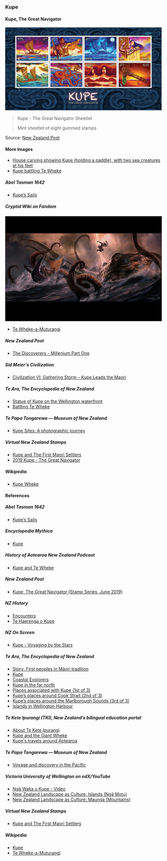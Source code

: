 ### Kupe

#### Kupe, The Great Navigator

![Kupe, The Great Navigator, by Dave Burke](pictures/kupe-stamps.png)

> Kupe - The Great Navigator Sheetlet
>
> Mint sheetlet of eight gummed stamps

Source: [New Zealand Post](https://stamps.nzpost.co.nz/new-zealand/2019/kupe-great-navigator)

#### More Images

* [House carving showing Kupe (holding a paddle), with two sea creatures at his feet](https://en.wikipedia.org/wiki/File:KupeWheke.jpg)
* [Kupe battling Te Wheke](https://historyaotearoa.com/2019/01/09/history-of-aotearoa-new-zealand-episode-3-kupe-and-te-wheke/)

##### Abel Tasman 1642

* [Kupe’s Sails](http://abeltasman.org.nz/kupes/)

##### Cryptid Wiki on Fandom

![Kupe battling Te Wheke](pictures/15x10cm-kupe-battling-te-wheke.jpg)

* [Te Wheke-a-Muturangi](https://cryptidz.fandom.com/wiki/Te_Wheke-a-Muturangi)

##### New Zealand Post

* [The Discoverers - Millenium Part One](https://stamps.nzpost.co.nz/new-zealand/1997/discoverers-millenium-part-one)

##### Sid Meier's Civilization

* [Civilization VI: Gathering Storm – Kupe Leads the Maori](https://civilization.com/news/entries/civilization-vi-gathering-storm-first-look-maori-kupe-leader-pc-release-date-february-14-2019/)

##### Te Ara, The Encyclopedia of New Zealand

* [Statue of Kupe on the Wellington waterfront](https://teara.govt.nz/en/photograph/14132/statue-of-kupe)
* [Battling Te Wheke](https://teara.govt.nz/en/artwork/6800/battling-te-wheke)

##### Te Papa Tongarewa — Museum of New Zealand

* [Kupe Sites: A photographic journey ](https://www.tepapa.govt.nz/discover-collections/read-watch-play/maori/kupe-sites-photographic-journey)

##### Virtual New Zealand Stamps

* [Kupe and The First Maori Settlers](http://virtualnewzealandstamps.blogspot.com/2016/07/kupe-and-first-maori-settlers.html)
* [2019 Kupe - The Great Navigator](http://virtualnewzealandstamps.blogspot.com/2019/07/2019-kupe-great-navigator.html)

##### Wikipedia

* [Kupe Wheke](https://commons.wikimedia.org/wiki/File:KupeWheke.jpg)

#### References

##### Abel Tasman 1642

* [Kupe’s Sails](http://abeltasman.org.nz/kupes/)

##### Encyclopedia Mythica

* [Kupe](https://pantheon.org/articles/k/kupe.html)

##### History of Aotearoa New Zealand Podcast

* [Kupe and Te Wheke](https://historyaotearoa.com/2019/01/09/history-of-aotearoa-new-zealand-episode-3-kupe-and-te-wheke/)

##### New Zealand Post

* [Kupe, The Great Navigator (Stamp Series, June 2019)](https://stamps.nzpost.co.nz/new-zealand/2019/kupe-great-navigator)

##### NZ History

* [Encounters](https://nzhistory.govt.nz/culture/encounters)
* [Te Haerenga o Kupe](https://linz.maps.arcgis.com/apps/Cascade/index.html?appid=be9ec5ec3dc24405bc0d2a769fae81ee)

##### NZ On Screen

* [Kupe - Voyaging by the Stars](https://www.nzonscreen.com/title/kupe-voyaging-by-the-stars-1993)

##### Te Ara, The Encyclopedia of New Zealand

* [Story: First peoples in Māori tradition](https://teara.govt.nz/en/first-peoples-in-maori-tradition)
* [Kupe](https://teara.govt.nz/en/first-peoples-in-maori-tradition/page-6)
* [Coastal Explorers](https://teara.govt.nz/en/nga-waewae-tapu-maori-exploration/page-2)
* [Kupe in the far north](https://teara.govt.nz/en/interactive/14129/kupe-in-the-far-north)
* [Places associated with Kupe (1st of 3)](https://teara.govt.nz/en/map/2388/places-associated-with-kupe)
* [Kupe’s places around Cook Strait (2nd of 3)](https://teara.govt.nz/en/map/2389/kupes-places-around-cook-strait)
* [Kupe’s places around the Marlborough Sounds (3rd of 3)](https://teara.govt.nz/en/map/2390/kupes-places-around-the-marlborough-sounds)
* [Islands in Wellington Harbour](https://teara.govt.nz/en/photograph/2394/islands-in-wellington-harbour)

##### Te Kete Ipurangi (TKI), New Zealand’s bilingual education portal

* [About Te Kete Ipurangi](https://www.tki.org.nz/About-this-site/About-Te-Kete-Ipurangi)
* [Kupe and the Giant Wheke](http://eng.mataurangamaori.tki.org.nz/Support-materials/Te-Reo-Maori/Maori-Myths-Legends-and-Contemporary-Stories/Kupe-and-the-Giant-Wheke)
* [Kupe's travels around Aotearoa](http://eng.mataurangamaori.tki.org.nz/Support-materials/Te-Reo-Maori/Maori-Myths-Legends-and-Contemporary-Stories/Kupe-s-travels-around-Aotearoa)

##### Te Papa Tongarewa — Museum of New Zealand

* [Voyage and discovery in the Pacific](https://www.tepapa.govt.nz/discover-collections/read-watch-play/history/voyage-and-discovery-pacific)

##### Victoria University of Wellington on edX/YouTube

* [Ngā Waka o Kupe - Video](https://www.youtube.com/watch?v=m4rkRpiQYdI)
* [New Zealand Landscape as Culture: Islands (Ngā Motu)](https://www.edx.org/course/new-zealand-landscape-as-culture-islands-nga-motu)
* [New Zealand Landscape as Culture: Maunga (Mountains)](https://www.edx.org/course/new-zealand-landscape-as-culture-maunga-mountains)

##### Virtual New Zealand Stamps

* [Kupe and The First Maori Settlers](http://virtualnewzealandstamps.blogspot.com/2016/07/kupe-and-first-maori-settlers.html)

##### Wikipedia

* [Kupe](https://en.wikipedia.org/wiki/Kupe)
* [Te Wheke-a-Muturangi](https://en.wikipedia.org/wiki/Te_Wheke-a-Muturangi)

